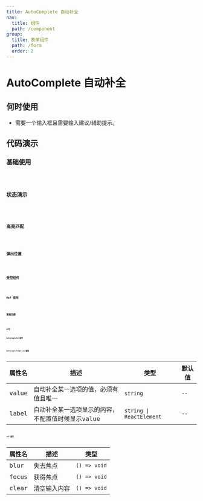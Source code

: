 ```yaml
---
title: AutoComplete 自动补全
nav:
  title: 组件
  path: /component
group:
  title: 表单组件
  path: /form
  order: 2
---
```

# AutoComplete 自动补全

## 何时使用

- 需要一个输入框且需要输入建议/辅助提示。

## 代码演示

### 基础使用
<code src="./__fixtures__/basicUsage.tsx" />

### 状态演示
<code src="./__fixtures__/statusDemo.tsx" />

### 高亮匹配
<code src="./__fixtures__/highlightDemo.tsx" />

### 弹出位置
<code src="./__fixtures__/placementDemo.tsx" />

### 受控组件
<code src="./__fixtures__/controlledDemo.tsx" />

### Ref 使用
<code src="./__fixtures__/refDemo.tsx" />

### 高级功能
<code src="./__fixtures__/advancedDemo.tsx" />

## `API`

### `AutoComplete 属性`

<API src="./AutoComplete.tsx" hideTitle></API>

### `AutoCompleteOption 属性`

| 属性名  | 描述   | 类型                       | 默认值 |
| :------ | ------ | -------------------------- | - |
| value | 自动补全某一选项的值，必须有值且唯一 | `string` | `--` |
| label    | 自动补全某一选项显示的内容，不配置值时候显示value | `string \| ReactElement` | `--` |

### `ref 属性`

| 属性名  | 描述   | 类型                       |
| :------ | ------ | -------------------------- |
| blur | 失去焦点 | `() => void` |
| focus    | 获得焦点 | `() => void` |
| clear    | 清空输入内容 | `() => void` |
